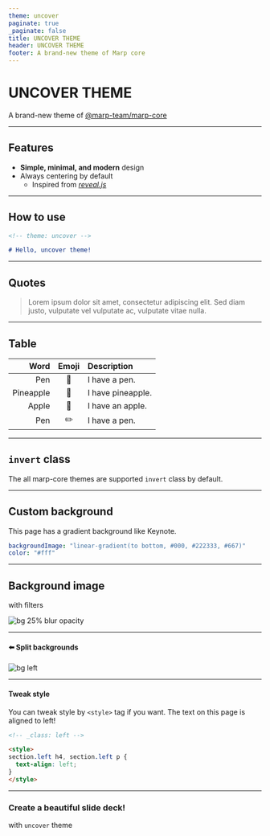 ```yaml
---
theme: uncover
paginate: true
_paginate: false
title: UNCOVER THEME
header: UNCOVER THEME
footer: A brand-new theme of Marp core
---
```


<!--
_backgroundColor: "#235"
_color: "#fff"
_header: ""
_footer: ""
-->

# UNCOVER THEME <!--fit-->

A brand-new theme of [@marp-team/marp-core](https://github.com/marp-team/marp-core)

---

## Features

- **Simple, minimal, and modern** design
- Always centering by default
  - Inspired from *[reveal.js](https://revealjs.com/)*

---

## How to use

```markdown
<!-- theme: uncover -->

# Hello, uncover theme!
```

---

## Quotes

> Lorem ipsum dolor sit amet, consectetur adipiscing elit. Sed diam justo, vulputate vel vulputate ac, vulputate vitae nulla.

---

<!-- _footer: "Refer to: https://www.youtube.com/watch?v=0E00Zuayv9Q" -->

## Table

|Word|Emoji|Description|
|---:|:---:|:---|
|Pen|:pencil:|I have a pen.|
|Pineapple|:pineapple:|I have pineapple.|
|Apple|:apple:|I have an apple.|
|Pen|:pencil2:|I have a pen.|

---

<!-- _class: invert -->

## `invert` class

The all marp-core themes are supported `invert` class by default.

---

<!--
_backgroundImage: "linear-gradient(to bottom, #000, #222333, #667)"
_color: "#fff"
_class: invert
-->

## Custom background

This page has a gradient background like Keynote.

```yaml
backgroundImage: "linear-gradient(to bottom, #000, #222333, #667)"
color: "#fff"
```

---

## Background image

with filters

![bg 25% blur opacity](https://raw.githubusercontent.com/yhatt/marp/master/images/marp.png)

---

<!-- _footer: "*Photo by [Mathias Appel](https://flic.kr/p/CYCmp5).*" -->

#### :arrow_left: Split backgrounds

![bg left](https://c2.staticflickr.com/2/1688/24269660074_b675f702d7_h.jpg)

---

<!-- _class: left -->

#### Tweak style

You can tweak style by `<style>` tag if you want. The text on this page is aligned to left!

```html
<!-- _class: left -->

<style>
section.left h4, section.left p {
  text-align: left;
}
</style>
```

<style>
section.left h4, section.left p {
  text-align: left;
}
</style>

---


<!--
_header: ""
_footer: "Created by Yuki Hattori ([@yhatt](https://github.com/yhatt))"
-->

### Create a beautiful slide deck! <!--fit-->

with `uncover` theme
